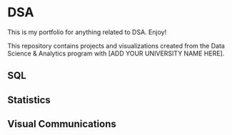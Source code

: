 # DSA
This is my portfolio for anything related to DSA. Enjoy!

This repository contains projects and visualizations created from the Data Science & Analytics program with [ADD YOUR UNIVERSITY NAME HERE].
## SQL
## Statistics
## Visual Communications
